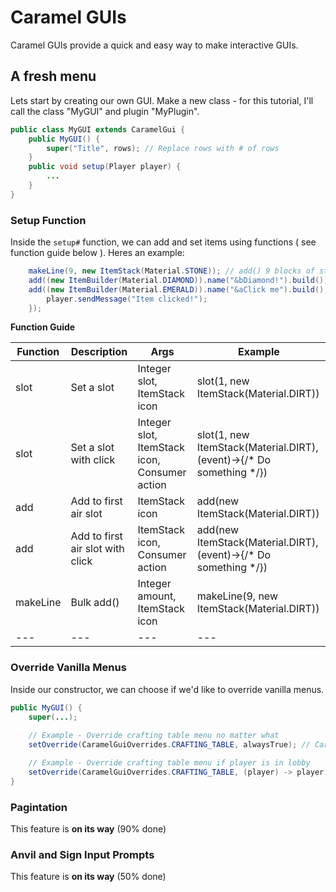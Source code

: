 # Caramel GUIs

Caramel GUIs provide a quick and easy way to make interactive GUIs.

## A fresh menu

Lets start by creating our own GUI. Make a new class - for this tutorial, I'll call the class "MyGUI" and plugin "MyPlugin".

```java
public class MyGUI extends CaramelGui {
    public MyGUI() {
        super("Title", rows); // Replace rows with # of rows
    }
    public void setup(Player player) {
        ...
    }
}
```

### Setup Function

Inside the `setup#` function, we can add and set items using functions ( see function guide below ). Heres an example:

```java
    makeLine(9, new ItemStack(Material.STONE)); // add() 9 blocks of stone automatically
    add((new ItemBuilder(Material.DIAMOND)).name("&bDiamond!").build());
    add((new ItemBuilder(Material.EMERALD)).name("&aClick me").build(), (player) -> {
        player.sendMessage("Item clicked!");
    });
```

**Function Guide**

| Function | Description | Args | Example |
| --- | --- | --- | --- |
| slot | Set a slot | Integer slot, ItemStack icon | slot(1, new ItemStack(Material.DIRT)) |
| slot | Set a slot with click | Integer slot, ItemStack icon, Consumer<InventoryClickEvent> action | slot(1, new ItemStack(Material.DIRT), (event)->{/* Do something */}) |
| add | Add to first air slot | ItemStack icon | add(new ItemStack(Material.DIRT)) |
| add | Add to first air slot with click | ItemStack icon, Consumer<InventoryClickEvent> action | add(new ItemStack(Material.DIRT), (event)->{/* Do something */}) |
| makeLine | Bulk add() | Integer amount, ItemStack icon | makeLine(9, new ItemStack(Material.DIRT)) |
| --- | --- | --- | --- |

### Override Vanilla Menus

Inside our constructor, we can choose if we'd like to override vanilla menus.

```java
public MyGUI() {
    super(...);
    
    // Example - Override crafting table menu no matter what 
    setOverride(CaramelGuiOverrides.CRAFTING_TABLE, alwaysTrue); // Caramel provides an alwaysTrue for Always overriding

    // Example - Override crafting table menu if player is in lobby
    setOverride(CaramelGuiOverrides.CRAFTING_TABLE, (player) -> player.getWorld().getName().equals("lobby"));
}
```

### Pagintation

This feature is **on its way** (90% done)

### Anvil and Sign Input Prompts

This feature is **on its way** (50% done)

